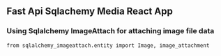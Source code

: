 ## Fast Api Sqlachemy Media React App

### Using Sqlalchemy ImageAttach for attaching image file data
```
from sqlalchemy_imageattach.entity import Image, image_attachment
```
